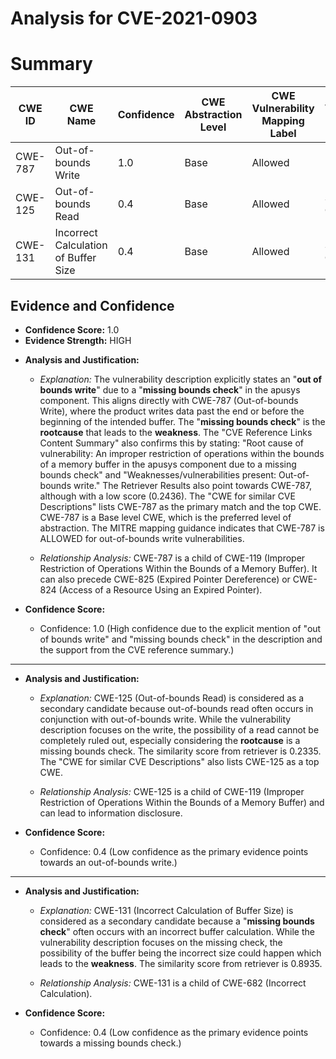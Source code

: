 # Analysis for CVE-2021-0903

# Summary
| CWE ID | CWE Name | Confidence | CWE Abstraction Level | CWE Vulnerability Mapping Label | CWE-Vulnerability Mapping Notes |
|---|---|---|---|---|---|
| CWE-787 | Out-of-bounds Write | 1.0 | Base | Allowed | Primary CWE |
| CWE-125 | Out-of-bounds Read | 0.4 | Base | Allowed | Secondary Candidate |
| CWE-131 | Incorrect Calculation of Buffer Size | 0.4 | Base | Allowed | Secondary Candidate |

## Evidence and Confidence

*   **Confidence Score:** 1.0
*   **Evidence Strength:** HIGH

- **Analysis and Justification:**
  - *Explanation:* The vulnerability description explicitly states an "**out of bounds write**" due to a "**missing bounds check**" in the apusys component. This aligns directly with CWE-787 (Out-of-bounds Write), where the product writes data past the end or before the beginning of the intended buffer. The "**missing bounds check**" is the **rootcause** that leads to the **weakness**.
  The "CVE Reference Links Content Summary" also confirms this by stating: "Root cause of vulnerability: An improper restriction of operations within the bounds of a memory buffer in the apusys component due to a missing bounds check" and "Weaknesses/vulnerabilities present: Out-of-bounds write."
  The Retriever Results also point towards CWE-787, although with a low score (0.2436). The "CWE for similar CVE Descriptions" lists CWE-787 as the primary match and the top CWE.
  CWE-787 is a Base level CWE, which is the preferred level of abstraction. The MITRE mapping guidance indicates that CWE-787 is ALLOWED for out-of-bounds write vulnerabilities.

  - *Relationship Analysis:* CWE-787 is a child of CWE-119 (Improper Restriction of Operations Within the Bounds of a Memory Buffer). It can also precede CWE-825 (Expired Pointer Dereference) or CWE-824 (Access of a Resource Using an Expired Pointer).

- **Confidence Score:**
  - Confidence: 1.0 (High confidence due to the explicit mention of "out of bounds write" and "missing bounds check" in the description and the support from the CVE reference summary.)

---

- **Analysis and Justification:**
  - *Explanation:* CWE-125 (Out-of-bounds Read) is considered as a secondary candidate because out-of-bounds read often occurs in conjunction with out-of-bounds write. While the vulnerability description focuses on the write, the possibility of a read cannot be completely ruled out, especially considering the **rootcause** is a missing bounds check. The similarity score from retriever is 0.2335. The "CWE for similar CVE Descriptions" also lists CWE-125 as a top CWE.

  - *Relationship Analysis:* CWE-125 is a child of CWE-119 (Improper Restriction of Operations Within the Bounds of a Memory Buffer) and can lead to information disclosure.

- **Confidence Score:**
  - Confidence: 0.4 (Low confidence as the primary evidence points towards an out-of-bounds write.)

---

- **Analysis and Justification:**
  - *Explanation:* CWE-131 (Incorrect Calculation of Buffer Size) is considered as a secondary candidate because a "**missing bounds check**" often occurs with an incorrect buffer calculation. While the vulnerability description focuses on the missing check, the possibility of the buffer being the incorrect size could happen which leads to the **weakness**. The similarity score from retriever is 0.8935.

  - *Relationship Analysis:* CWE-131 is a child of CWE-682 (Incorrect Calculation).

- **Confidence Score:**
  - Confidence: 0.4 (Low confidence as the primary evidence points towards a missing bounds check.)